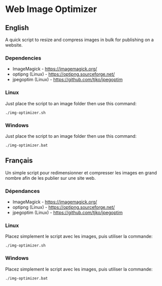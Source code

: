 # Web Image Optimizer

## English

A quick script to resize and compress images in bulk for publishing on a website.

### Dependencies

- ImageMagick - https://imagemagick.org/
- optipng (Linux) - https://optipng.sourceforge.net/
- jpegoptim (Linux) - https://github.com/tjko/jpegoptim

### Linux

Just place the script to an image folder then use this command:

```
./img-optimizer.sh
```

### Windows

Just place the script to an image folder then use this command:

```
./img-optimizer.bat
```

## Français

Un simple script pour redimensionner et compresser les images en grand nombre afin de les publier sur une site web.

### Dépendances

- ImageMagick - https://imagemagick.org/
- optipng (Linux) - https://optipng.sourceforge.net/
- jpegoptim (Linux) - https://github.com/tjko/jpegoptim

### Linux

Placez simplement le script avec les images, puis utiliser la commande:

```
./img-optimizer.sh
```

### Windows

Placez simplement le script avec les images, puis utiliser la commande:

```
./img-optimizer.bat
```
